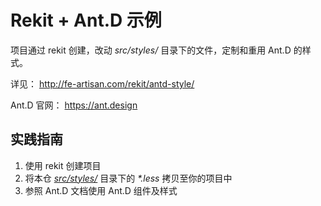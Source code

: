 # Rekit + Ant.D 示例

项目通过 rekit 创建，改动 *src/styles/* 目录下的文件，定制和重用 Ant.D 的样式。

详见： http://fe-artisan.com/rekit/antd-style/

Ant.D 官网： https://ant.design

## 实践指南

1. 使用 rekit 创建项目
2. 将本仓 [*src/styles/*](https://github.com/wenris/rekit-antd-style/tree/master/src/styles) 目录下的 *\*.less* 拷贝至你的项目中
3. 参照 Ant.D 文档使用 Ant.D 组件及样式
